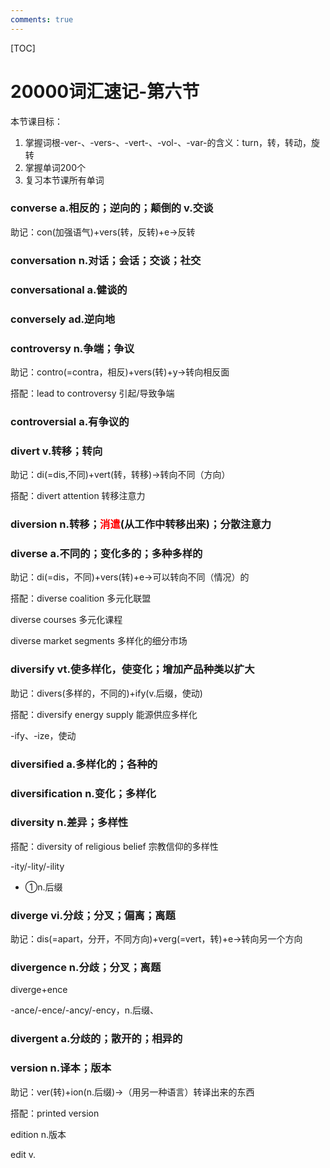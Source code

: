 ```yaml
---
comments: true
---
```


[TOC]

# 20000词汇速记-第六节

本节课目标：

1. 掌握词根-ver-、-vers-、-vert-、-vol-、-var-的含义：turn，转，转动，旋转
2. 掌握单词200个
3. 复习本节课所有单词

### converse a.相反的；逆向的；颠倒的 v.交谈

助记：con(加强语气)+vers(转，反转)+e->反转

### conversation n.对话；会话；交谈；社交

### conversational a.健谈的

### conversely ad.逆向地

### controversy n.争端；争议

助记：contro(=contra，相反)+vers(转)+y->转向相反面

搭配：lead to controversy 引起/导致争端

### controversial a.有争议的

### divert v.转移；转向

助记：di(=dis,不同)+vert(转，转移)->转向不同（方向）

搭配：divert attention 转移注意力

### diversion n.转移；<font style="color:red">消遣</font>(从工作中转移出来)；分散注意力

### diverse a.不同的；变化多的；多种多样的

助记：di(=dis，不同)+vers(转)+e->可以转向不同（情况）的

搭配：diverse coalition 多元化联盟

diverse courses 多元化课程

diverse market segments 多样化的细分市场

### diversify vt.使多样化，使变化；增加产品种类以扩大

助记：divers(多样的，不同的)+ify(v.后缀，使动)

搭配：diversify energy supply 能源供应多样化

-ify、-ize，使动

### diversified a.多样化的；各种的

### diversification n.变化；多样化

### diversity n.差异；多样性

搭配：diversity of religious belief 宗教信仰的多样性

-ity/-lity/-ility

- ①n.后缀

### diverge vi.分歧；分叉；偏离；离题

助记：dis(=apart，分开，不同方向)+verg(=vert，转)+e->转向另一个方向

### divergence n.分歧；分叉；离题

diverge+ence

-ance/-ence/-ancy/-ency，n.后缀、

### divergent a.分歧的；散开的；相异的

### version n.译本；版本

助记：ver(转)+ion(n.后缀)->（用另一种语言）转译出来的东西

搭配：printed version 

edition n.版本

edit v.